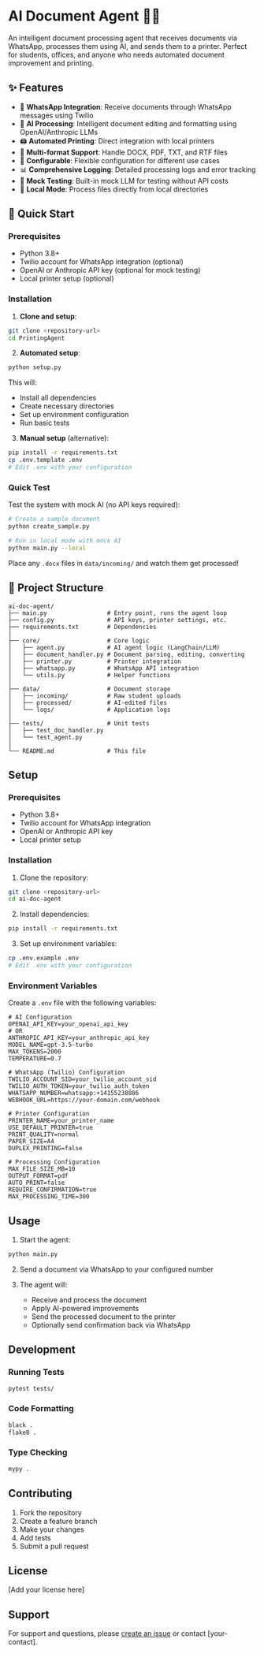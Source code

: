 # AI Document Agent 🤖📄

An intelligent document processing agent that receives documents via WhatsApp, processes them using AI, and sends them to a printer. Perfect for students, offices, and anyone who needs automated document improvement and printing.

## ✨ Features

- 📱 **WhatsApp Integration**: Receive documents through WhatsApp messages using Twilio
- 🤖 **AI Processing**: Intelligent document editing and formatting using OpenAI/Anthropic LLMs
- 🖨️ **Automated Printing**: Direct integration with local printers
- 📄 **Multi-format Support**: Handle DOCX, PDF, TXT, and RTF files
- 🔧 **Configurable**: Flexible configuration for different use cases
- 📊 **Comprehensive Logging**: Detailed processing logs and error tracking
- 🧪 **Mock Testing**: Built-in mock LLM for testing without API costs
- 🔄 **Local Mode**: Process files directly from local directories

## 🚀 Quick Start

### Prerequisites

- Python 3.8+
- Twilio account for WhatsApp integration (optional)
- OpenAI or Anthropic API key (optional for mock testing)
- Local printer setup (optional)

### Installation

1. **Clone and setup**:
```bash
git clone <repository-url>
cd PrintingAgent
```

2. **Automated setup**:
```bash
python setup.py
```
This will:
- Install all dependencies
- Create necessary directories
- Set up environment configuration
- Run basic tests

3. **Manual setup** (alternative):
```bash
pip install -r requirements.txt
cp .env.template .env
# Edit .env with your configuration
```

### Quick Test

Test the system with mock AI (no API keys required):

```bash
# Create a sample document
python create_sample.py

# Run in local mode with mock AI
python main.py --local
```

Place any `.docx` files in `data/incoming/` and watch them get processed!

## 📁 Project Structure

```
ai-doc-agent/
├── main.py                 # Entry point, runs the agent loop
├── config.py               # API keys, printer settings, etc.
├── requirements.txt        # Dependencies
│
├── core/                   # Core logic
│   ├── agent.py            # AI agent logic (LangChain/LLM)
│   ├── document_handler.py # Document parsing, editing, converting
│   ├── printer.py          # Printer integration
│   ├── whatsapp.py         # WhatsApp API integration
│   └── utils.py            # Helper functions
│
├── data/                   # Document storage
│   ├── incoming/           # Raw student uploads
│   ├── processed/          # AI-edited files
│   └── logs/               # Application logs
│
├── tests/                  # Unit tests
│   ├── test_doc_handler.py
│   └── test_agent.py
│
└── README.md               # This file
```

## Setup

### Prerequisites

- Python 3.8+
- Twilio account for WhatsApp integration
- OpenAI or Anthropic API key
- Local printer setup

### Installation

1. Clone the repository:
```bash
git clone <repository-url>
cd ai-doc-agent
```

2. Install dependencies:
```bash
pip install -r requirements.txt
```

3. Set up environment variables:
```bash
cp .env.example .env
# Edit .env with your configuration
```

### Environment Variables

Create a `.env` file with the following variables:

```env
# AI Configuration
OPENAI_API_KEY=your_openai_api_key
# OR
ANTHROPIC_API_KEY=your_anthropic_api_key
MODEL_NAME=gpt-3.5-turbo
MAX_TOKENS=2000
TEMPERATURE=0.7

# WhatsApp (Twilio) Configuration
TWILIO_ACCOUNT_SID=your_twilio_account_sid
TWILIO_AUTH_TOKEN=your_twilio_auth_token
WHATSAPP_NUMBER=whatsapp:+14155238886
WEBHOOK_URL=https://your-domain.com/webhook

# Printer Configuration
PRINTER_NAME=your_printer_name
USE_DEFAULT_PRINTER=true
PRINT_QUALITY=normal
PAPER_SIZE=A4
DUPLEX_PRINTING=false

# Processing Configuration
MAX_FILE_SIZE_MB=10
OUTPUT_FORMAT=pdf
AUTO_PRINT=false
REQUIRE_CONFIRMATION=true
MAX_PROCESSING_TIME=300
```

## Usage

1. Start the agent:
```bash
python main.py
```

2. Send a document via WhatsApp to your configured number

3. The agent will:
   - Receive and process the document
   - Apply AI-powered improvements
   - Send the processed document to the printer
   - Optionally send confirmation back via WhatsApp

## Development

### Running Tests

```bash
pytest tests/
```

### Code Formatting

```bash
black .
flake8 .
```

### Type Checking

```bash
mypy .
```

## Contributing

1. Fork the repository
2. Create a feature branch
3. Make your changes
4. Add tests
5. Submit a pull request

## License

[Add your license here]

## Support

For support and questions, please [create an issue](link-to-issues) or contact [your-contact].